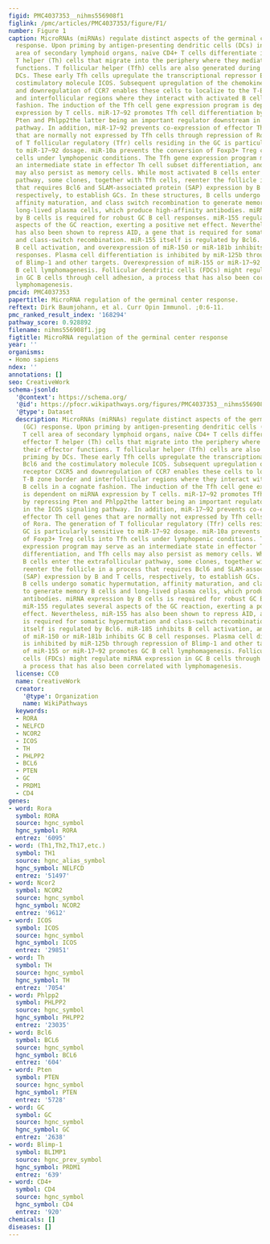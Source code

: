 ```yaml
---
figid: PMC4037353__nihms556908f1
figlink: /pmc/articles/PMC4037353/figure/F1/
number: Figure 1
caption: MicroRNAs (miRNAs) regulate distinct aspects of the germinal center (GC)
  response. Upon priming by antigen-presenting dendritic cells (DCs) in the T cell
  area of secondary lymphoid organs, naïve CD4+ T cells differentiate into effector
  T helper (Th) cells that migrate into the periphery where they mediate their effector
  functions. T follicular helper (Tfh) cells are also generated during priming by
  DCs. These early Tfh cells upregulate the transcriptional repressor Bcl6 and the
  costimulatory molecule ICOS. Subsequent upregulation of the chemokine receptor CXCR5
  and downregulation of CCR7 enables these cells to localize to the T-B zone border
  and interfollicular regions where they interact with activated B cells in a cognate
  fashion. The induction of the Tfh cell gene expression program is dependent on miRNA
  expression by T cells. miR-17~92 promotes Tfh cell differentiation by repressing
  Pten and Phlpp2the latter being an important regulator downstream in the ICOS signaling
  pathway. In addition, miR-17~92 prevents co-expression of effector Th cell genes
  that are normally not expressed by Tfh cells through repression of Rora. The generation
  of T follicular regulatory (Tfr) cells residing in the GC is particularly sensitive
  to miR-17~92 dosage. miR-10a prevents the conversion of Foxp3+ Treg cells into Tfh
  cells under lymphopenic conditions. The Tfh gene expression program may serve as
  an intermediate state in effector Th cell subset differentiation, and Tfh cells
  may also persist as memory cells. While most activated B cells enter the extrafollicular
  pathway, some clones, together with Tfh cells, reenter the follicle in a process
  that requires Bcl6 and SLAM-associated protein (SAP) expression by B and T cells,
  respectively, to establish GCs. In these structures, B cells undergo somatic hypermutation,
  affinity maturation, and class switch recombination to generate memory B cells and
  long-lived plasma cells, which produce high-affinity antibodies. miRNA expression
  by B cells is required for robust GC B cell responses. miR-155 regulates several
  aspects of the GC reaction, exerting a positive net effect. Nevertheless, miR-155
  has also been shown to repress AID, a gene that is required for somatic hypermutation
  and class-switch recombination. miR-155 itself is regulated by Bcl6. miR-185 inhibits
  B cell activation, and overexpression of miR-150 or miR-181b inhibits GC B cell
  responses. Plasma cell differentiation is inhibited by miR-125b through repression
  of Blimp-1 and other targets. Overexpression of miR-155 or miR-17~92 promotes GC
  B cell lymphomagenesis. Follicular dendritic cells (FDCs) might regulate miRNA expression
  in GC B cells through cell adhesion, a process that has also been correlated with
  lymphomagenesis.
pmcid: PMC4037353
papertitle: MicroRNA regulation of the germinal center response.
reftext: Dirk Baumjohann, et al. Curr Opin Immunol. ;0:6-11.
pmc_ranked_result_index: '168294'
pathway_score: 0.928892
filename: nihms556908f1.jpg
figtitle: MicroRNA regulation of the germinal center response
year: ''
organisms:
- Homo sapiens
ndex: ''
annotations: []
seo: CreativeWork
schema-jsonld:
  '@context': https://schema.org/
  '@id': https://pfocr.wikipathways.org/figures/PMC4037353__nihms556908f1.html
  '@type': Dataset
  description: MicroRNAs (miRNAs) regulate distinct aspects of the germinal center
    (GC) response. Upon priming by antigen-presenting dendritic cells (DCs) in the
    T cell area of secondary lymphoid organs, naïve CD4+ T cells differentiate into
    effector T helper (Th) cells that migrate into the periphery where they mediate
    their effector functions. T follicular helper (Tfh) cells are also generated during
    priming by DCs. These early Tfh cells upregulate the transcriptional repressor
    Bcl6 and the costimulatory molecule ICOS. Subsequent upregulation of the chemokine
    receptor CXCR5 and downregulation of CCR7 enables these cells to localize to the
    T-B zone border and interfollicular regions where they interact with activated
    B cells in a cognate fashion. The induction of the Tfh cell gene expression program
    is dependent on miRNA expression by T cells. miR-17~92 promotes Tfh cell differentiation
    by repressing Pten and Phlpp2the latter being an important regulator downstream
    in the ICOS signaling pathway. In addition, miR-17~92 prevents co-expression of
    effector Th cell genes that are normally not expressed by Tfh cells through repression
    of Rora. The generation of T follicular regulatory (Tfr) cells residing in the
    GC is particularly sensitive to miR-17~92 dosage. miR-10a prevents the conversion
    of Foxp3+ Treg cells into Tfh cells under lymphopenic conditions. The Tfh gene
    expression program may serve as an intermediate state in effector Th cell subset
    differentiation, and Tfh cells may also persist as memory cells. While most activated
    B cells enter the extrafollicular pathway, some clones, together with Tfh cells,
    reenter the follicle in a process that requires Bcl6 and SLAM-associated protein
    (SAP) expression by B and T cells, respectively, to establish GCs. In these structures,
    B cells undergo somatic hypermutation, affinity maturation, and class switch recombination
    to generate memory B cells and long-lived plasma cells, which produce high-affinity
    antibodies. miRNA expression by B cells is required for robust GC B cell responses.
    miR-155 regulates several aspects of the GC reaction, exerting a positive net
    effect. Nevertheless, miR-155 has also been shown to repress AID, a gene that
    is required for somatic hypermutation and class-switch recombination. miR-155
    itself is regulated by Bcl6. miR-185 inhibits B cell activation, and overexpression
    of miR-150 or miR-181b inhibits GC B cell responses. Plasma cell differentiation
    is inhibited by miR-125b through repression of Blimp-1 and other targets. Overexpression
    of miR-155 or miR-17~92 promotes GC B cell lymphomagenesis. Follicular dendritic
    cells (FDCs) might regulate miRNA expression in GC B cells through cell adhesion,
    a process that has also been correlated with lymphomagenesis.
  license: CC0
  name: CreativeWork
  creator:
    '@type': Organization
    name: WikiPathways
  keywords:
  - RORA
  - NELFCD
  - NCOR2
  - ICOS
  - TH
  - PHLPP2
  - BCL6
  - PTEN
  - GC
  - PRDM1
  - CD4
genes:
- word: Rora
  symbol: RORA
  source: hgnc_symbol
  hgnc_symbol: RORA
  entrez: '6095'
- word: (Th1,Th2,Th17,etc.)
  symbol: TH1
  source: hgnc_alias_symbol
  hgnc_symbol: NELFCD
  entrez: '51497'
- word: Ncor2
  symbol: NCOR2
  source: hgnc_symbol
  hgnc_symbol: NCOR2
  entrez: '9612'
- word: ICOS
  symbol: ICOS
  source: hgnc_symbol
  hgnc_symbol: ICOS
  entrez: '29851'
- word: Th
  symbol: TH
  source: hgnc_symbol
  hgnc_symbol: TH
  entrez: '7054'
- word: Phlpp2
  symbol: PHLPP2
  source: hgnc_symbol
  hgnc_symbol: PHLPP2
  entrez: '23035'
- word: Bcl6
  symbol: BCL6
  source: hgnc_symbol
  hgnc_symbol: BCL6
  entrez: '604'
- word: Pten
  symbol: PTEN
  source: hgnc_symbol
  hgnc_symbol: PTEN
  entrez: '5728'
- word: GC
  symbol: GC
  source: hgnc_symbol
  hgnc_symbol: GC
  entrez: '2638'
- word: Blimp-1
  symbol: BLIMP1
  source: hgnc_prev_symbol
  hgnc_symbol: PRDM1
  entrez: '639'
- word: CD4+
  symbol: CD4
  source: hgnc_symbol
  hgnc_symbol: CD4
  entrez: '920'
chemicals: []
diseases: []
---
```


